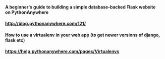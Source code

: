 #### A beginner's guide to building a simple database-backed Flask website on PythonAnywhere
#### http://blog.pythonanywhere.com/121/

#### How to use a virtualenv in your web app (to get newer versions of django, flask etc)
#### https://help.pythonanywhere.com/pages/Virtualenvs
